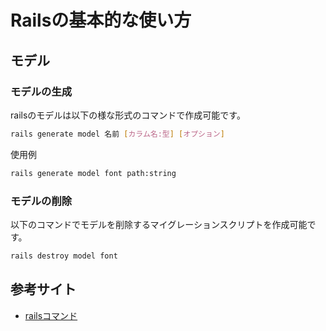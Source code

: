 # Railsの基本的な使い方
## モデル
### モデルの生成
railsのモデルは以下の様な形式のコマンドで作成可能です。

```sh
rails generate model 名前 [カラム名:型] [オプション]
```

使用例
```sh
rails generate model font path:string
```

### モデルの削除
以下のコマンドでモデルを削除するマイグレーションスクリプトを作成可能です。

```sh
rails destroy model font
```

## 参考サイト
* [railsコマンド](http://railsdoc.com/rails)